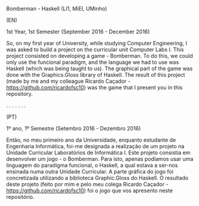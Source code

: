 Bomberman - Haskell (LI1, MiEI, UMinho)

(EN)

1st Year, 1st Semester (September 2016 - December 2016)

So, on my first year of University, while studying Computer Engineering, I was asked to build a project on the curricular unit Computer Labs I. This project consisted on developing a game - Bomberman. To do this, we could only use the funcional paradigm, and the language we had to use was Haskell (which was being taught to us). The graphical part of the game was done with the Graphics.Gloss library of Haskell. The result of this project (made by me and my colleague Ricardo Caçador - https://github.com/ricardofsc10) was the game that I present you in this repository.

. . . . . . .

(PT)

1º ano, 1º Semestre (Setembro 2016 - Dezembro 2016)

Então, no meu primeiro ano da Universidade, enquanto estudante de Engenharia Informática, foi-me designada a realização de um projeto na Unidade Curricular Laboratórios de Informática I. Este projeto consistia em desenvolver um jogo - o Bomberman. Para isto, apenas podíamos usar uma linguagem do paradigma funcional, o Haskell, a qual estava a ser-nos ensinada numa outra Unidade Curricular. A parte gráfica do jogo foi concretizada utilizando a biblioteca Graphic.Gloss do Haskell. O resultado deste projeto (feito por mim e pelo meu colega Ricardo Caçador - https://github.com/ricardofsc10) foi o jogo que vos apresento neste repositório.
